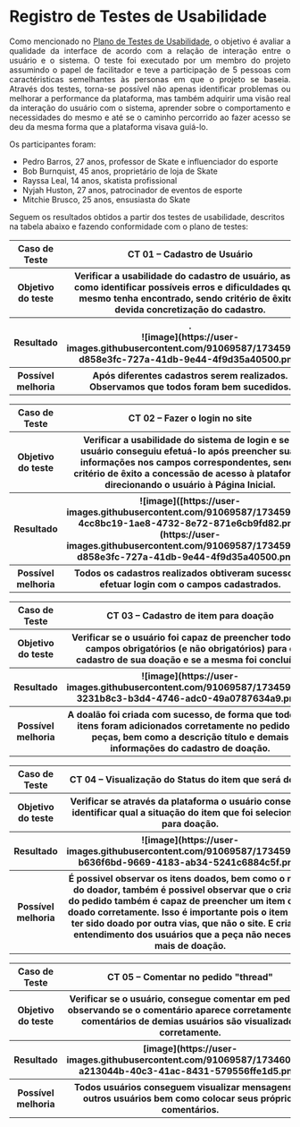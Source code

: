 # Registro de Testes de Usabilidade

<p align="justify">Como mencionado no <a href="10-Plano de Testes de Usabilidade.md">Plano de Testes de Usabilidade</a>, o objetivo é avaliar a qualidade da interface de acordo com a relação de interação entre o usuário e o sistema. O teste foi executado por um membro do projeto assumindo o papel de facilitador e teve a participação de 5 pessoas com caractéristicas semelhantes às personas em que o projeto se baseia. Através dos testes, torna-se possível não apenas identificar problemas ou melhorar a performance da plataforma, mas também adquirir uma visão real da interação do usuário com o sistema, aprender sobre o comportamento e necessidades do mesmo e até se o caminho percorrido ao fazer acesso se deu da mesma forma que a plataforma visava guiá-lo.
  
  Os participantes foram:
  
* Pedro Barros, 27 anos, professor de Skate e influenciador do esporte
* Bob Burnquist, 45 anos, proprietário de loja de Skate 
* Rayssa Leal, 14 anos, skatista profissional
* Nyjah Huston, 27 anos, patrocinador de eventos de esporte
* Mitchie Brusco, 25 anos, ensusiasta do Skate

Seguem os resultados obtidos a partir dos testes de usabilidade, descritos na tabela abaixo e fazendo conformidade com o plano de testes:

<table> 
<tr><th>Caso de Teste </th>
<th> CT 01  – Cadastro de Usuário </th></tr>
<tr><th>Objetivo do teste</th>
  <th>Verificar a usabilidade do cadastro de usuário, assim como identificar possíveis erros e dificuldades que o mesmo tenha encontrado, sendo critério de êxito a devida concretização do cadastro.</th></tr>
<tr><th>Resultado</th>
  <th>.<br>![image](https://user-images.githubusercontent.com/91069587/173459162-d858e3fc-727a-41db-9e44-4f9d35a40500.png)
  </th></tr>
<tr><th>Possível melhoria</th>
  <th>	Após diferentes cadastros serem realizados. Observamos que todos foram bem sucedidos.</th></tr>
  </table>
  
  <table> 
<tr><th>Caso de Teste </th>
<th> CT 02  – Fazer o login no site </th></tr>
<tr><th>Objetivo do teste</th>
  <th>Verificar a usabilidade do sistema de login e se o usuário conseguiu efetuá-lo após preencher suas informações nos campos correspondentes, sendo critério de êxito a concessão de acesso à plataforma, direcionando o usuário à Página Inicial.</th></tr>
<tr><th>Resultado</th>
  <th>![image]([https://user-images.githubusercontent.com/91069587/173459306-4cc8bc19-1ae8-4732-8e72-871e6cb9fd82.png](https://user-images.githubusercontent.com/91069587/173459162-d858e3fc-727a-41db-9e44-4f9d35a40500.png))<br>
  </th></tr>
<tr><th>Possível melhoria</th>	
  <th>  Todos os  cadastros realizados obtiveram sucesso ao efetuar login com o campos cadastrados.</th></tr>
  </table>
  
  <table> 
<tr><th>Caso de Teste </th>
<th> CT 03  – Cadastro de item para doação </th></tr>
<tr><th>Objetivo do teste</th>
  <th>Verificar se o usuário foi capaz de preencher todos os campos obrigatórios (e não obrigatórios) para o cadastro de sua doação e se a mesma foi concluída.</th></tr>
<tr><th>Resultado</th>
  <th>![image](https://user-images.githubusercontent.com/91069587/173459599-3231b8c3-b3d4-4746-adc0-49a0787634a9.png)<br>
  </th></tr>
<tr><th>Possível melhoria</th>	
  <th> A doalão foi criada com sucesso, de forma que todos os itens foram adicionados corretamente no pedido de peças, bem como a descrição título e demais informações do cadastro de doação.</th></tr>
  </table>
  
   <table> 
<tr><th>Caso de Teste </th>
<th> CT 04  – Visualização do Status do item que será doado </th></tr>
<tr><th>Objetivo do teste</th>
  <th>Verificar se através da plataforma o usuário conseguiu identificar qual a situação do item que foi selecionado para doação.</th></tr>
<tr><th>Resultado</th>
  <th>![image](https://user-images.githubusercontent.com/91069587/173459846-b636f6bd-9669-4183-ab34-5241c6884c5f.png)<br>
  </th></tr>
<tr><th>Possível melhoria</th>	
  <th>  É possivel observar os itens doados, bem como o nome do doador, também é possivel observar que o criador do pedido também é capaz de preencher um item como doado corretamente. Isso é importante pois o item pode ter sido doado por outra vias, que não o site. E criando entendimento dos usuários que a peça não necessita mais de doação.</th></tr>
  </table>
  
   <table> 
<tr><th>Caso de Teste </th>
<th> CT 05  – Comentar no pedido "thread" </th></tr>
<tr><th>Objetivo do teste</th>
  <th>Verificar se o usuário, consegue comentar em pedidos, observando se o comentário aparece corretamente e se comentários de demias usuários são visualizados corretamente.</th></tr>
<tr><th>Resultado</th>
  <th>[image](https://user-images.githubusercontent.com/91069587/173460721-a213044b-40c3-41ac-8431-579556ffe1d5.png)<br>
  </th></tr>
<tr><th>Possível melhoria</th>	
  <th>  Todos usuários conseguem visualizar mensagens de outros usuários bem como colocar seus próprios comentários.</th></tr>
  </table>
